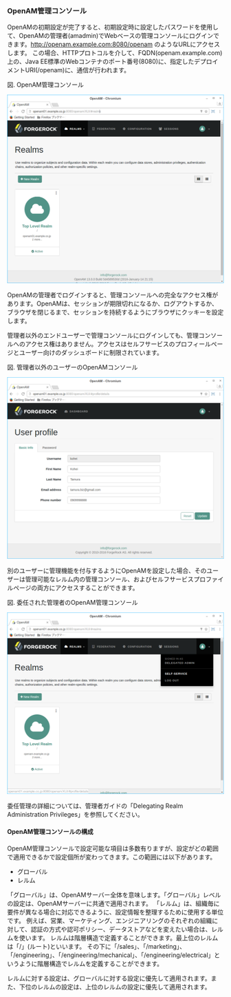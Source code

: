 ### OpenAM管理コンソール

OpenAMの初期設定が完了すると、初期設定時に設定したパスワードを使用して、OpenAMの管理者(amadmin)でWebベースの管理コンソールにログインできます。http://openam.example.com:8080/openam のようなURLにアクセスします。
この場合、HTTPプロトコルを介して、FQDN(openam.example.com)上の、Java EE標準のWebコンテナのポート番号(8080)に、指定したデプロイメントURI(/openam)に、通信が行われます。

図. OpenAM管理コンソール

![図. OpenAM管理コンソール](images/admin-console/AdminConsole.png)

OpenAMの管理者でログインすると、管理コンソールへの完全なアクセス権があります。OpenAMは、セッションが期限切れになるか、ログアウトするか、ブラウザを閉じるまで、セッションを持続するようにブラウザにクッキーを設定します。

管理者以外のエンドユーザーで管理コンソールにログインしても、管理コンソールへのアクセス権はありません。アクセスはセルフサービスのプロフィールページとユーザー向けのダッシュボードに制限されています。

図. 管理者以外のユーザーのOpenAMコンソール

![図. 管理者以外のユーザーのOpenAMコンソール](images/admin-console/UserProfilePage.png)

別のユーザーに管理機能を付与するようにOpenAMを設定した場合、そのユーザーは管理可能なレルム内の管理コンソール、およびセルフサービスプロファイルページの両方にアクセスすることができます。

図. 委任された管理者のOpenAM管理コンソール

![図. 委任された管理者のOpenAM管理コンソール](images/admin-console/Console4DelegatedAdmin.png)

委任管理の詳細については、管理者ガイドの「Delegating Realm Administration Privileges」を参照してください。

#### OpenAM管理コンソールの構成

OpenAM管理コンソールで設定可能な項目は多数有りますが、設定がどの範囲で適用できるかで設定個所が変わってきます。この範囲には以下があります。

- グローバル
- レルム

「グローバル」は、OpenAMサーバー全体を意味します。「グローバル」レベルの設定は、OpenAMサーバーに共通で適用されます。
「レルム」は、組織毎に要件が異なる場合に対応できるように、設定情報を整理するために使用する単位です。
例えば、営業、マーケティング、エンジニアリングのそれぞれの組織に対して、認証の方式や認可ポリシー、データストアなどを変えたい場合は、レルムを使います。
レルムは階層構造で定義することができます。最上位のレルムは「/」(ルート)といいます。
その下に「/sales」、「/marketing」、「/engineering」、「/engineering/mechanical」、「/engineering/electrical」というように階層構造でレルムを定義することができます。

レルムに対する設定は、グローバルに対する設定に優先して適用されます。また、下位のレルムの設定は、上位のレルムの設定に優先して適用されます。
